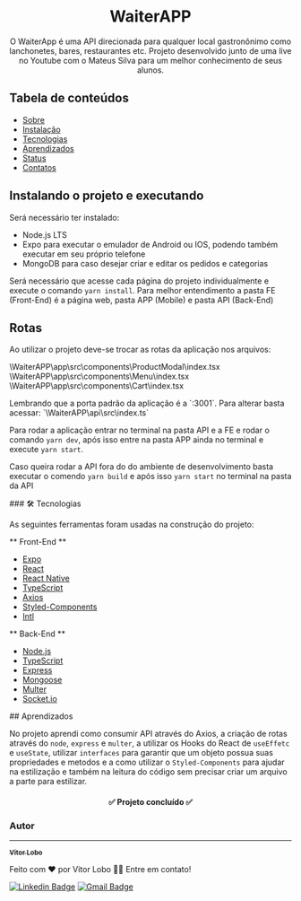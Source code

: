 <h1 align="center">WaiterAPP</h1>

<div id='Sobre'>

<p align="center">O WaiterApp é uma API direcionada para qualquer local gastronônimo como lanchonetes, bares, restaurantes etc. Projeto desenvolvido junto de uma live no Youtube com o Mateus Silva para um melhor conhecimento de seus alunos.</p> 

## Tabela de conteúdos
  
   * [Sobre](#Sobre)
   * [Instalação](#instalacao)    
   * [Tecnologias](#tecnologias)
   * [Aprendizados](#aprendizados)
   * [Status](#status)
   * [Contatos](#contatos)
  
  
<div id ='instalacao'>
  
## Instalando o projeto e executando
  
Será necessário ter instalado:
  
  - Node.js LTS
  - Expo para executar o emulador de Android ou IOS, podendo também executar em seu próprio telefone
  - MongoDB para caso desejar criar e editar os pedidos e categorias
  
Será necessário que acesse cada página do projeto individualmente e execute o comando `yarn install`.
Para melhor entendimento a pasta FE (Front-End) é a página web, pasta APP (Mobile) e pasta API (Back-End)
  

## Rotas
  
Ao utilizar o projeto deve-se trocar as rotas da aplicação nos arquivos:

<div>
       
\WaiterAPP\app\src\components\ProductModal\index.tsx
\WaiterAPP\app\src\components\Menu\index.tsx
\WaiterAPP\app\src\components\Cart\index.tsx
 
</div>
Lembrando que a porta padrão da aplicação é a `:3001`. Para alterar basta acessar:
`\WaiterAPP\api\src\index.ts`
  
Para rodar a aplicação entrar no terminal na pasta API e a FE e rodar o comando `yarn dev`, após isso
entre na pasta APP ainda no terminal e execute `yarn start`.
  
Caso queira rodar a API fora do do ambiente de desenvolvimento basta executar o comendo `yarn build` e
após isso `yarn start` no terminal na pasta da API
  
 <div id='tecnologias'> 
 ### 🛠 Tecnologias

As seguintes ferramentas foram usadas na construção do projeto:
  
** Front-End **
- [Expo](https://expo.io/)
- [React](https://pt-br.reactjs.org/)
- [React Native](https://reactnative.dev/)
- [TypeScript](https://www.typescriptlang.org/)
- [Axios](https://axios-http.com/)
- [Styled-Components](https://styled-components.com/)
- [Intl](https://pub.dev/packages/intl/)
 
** Back-End **
  
- [Node.js](https://nodejs.org/en/)
- [TypeScript](https://www.typescriptlang.org/) 
- [Express](https://expressjs.com/pt-br/) 
- [Mongoose](https://mongoosejs.com/) 
- [Multer](https://www.npmjs.com/package/multer) 
- [Socket.io](https://socket.io/) 
  
   
<div id ='#aprendizados'>
  ## Aprendizados
  
No projeto aprendi como consumir API através do Axios, a criação de rotas através do `node`, `express` e `multer`,
a utilizar os Hooks do React de `useEffetc` e `useState`, utilizar `interfaces` para garantir que um objeto possua
suas propriedades e metodos e a como utilizar o `Styled-Components` para ajudar na estilização e também na leitura
do código sem precisar criar um arquivo a parte para estilizar.
   
   
<div id='status'>
  
<h4 align="center"> 
	✅  Projeto concluído  ✅
</h4>

  

### Autor
---
    
<a href="https://github.com/VtOmega3">
 <sub><b>Vitor Lobo</b></sub></a> <a href="https://github.com/VtOmega3" title="GitHub"></a>


Feito com ❤️ por Vitor Lobo 👋🏽 Entre em contato!

  
<div id='contatos'>  
  
[![Linkedin Badge](https://img.shields.io/badge/-Vitor-blue?style=flat-square&logo=Linkedin&logoColor=white&link=https://www.linkedin.com/in/vitor-lobo-07197914a/)](https://www.linkedin.com/in/vitor-lobo-07197914a/) 
[![Gmail Badge](https://img.shields.io/badge/-vitorloboomega@gmail.com-c14438?style=flat-square&logo=Gmail&logoColor=white&link=mailto:vitorloboomega@gmail.com)](mailto:vitorloboomega@gmail.com)
